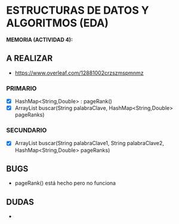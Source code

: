 # ESTRUCTURAS DE DATOS Y ALGORITMOS (EDA)

**MEMORIA (ACTIVIDAD 4):**

## A REALIZAR

- https://www.overleaf.com/12881002crzszmspmnmz

### PRIMARIO

- [X] HashMap<String,Double> : pageRank()
- [X] ArrayList<String> buscar(String palabraClave, HashMap<String,Double> pageRanks)

### SECUNDARIO

- [X] ArrayList<String> buscar(String palabraClave1, String palabraClave2, HashMap<String,Double> pageRanks)

## BUGS
- pageRank() está hecho pero no funciona

## DUDAS

- 
